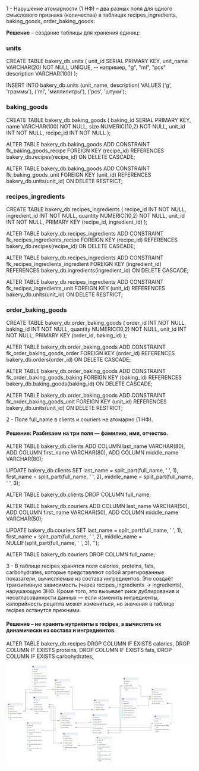 1 -  Нарушение атомарности (1 НФ) – два разных поля для одного смыслового признака (количества) в таблицах recipes_ingredients,  baking_goods, order_baking_goods:
   
**Решение** – создание таблицы для хранения единиц:

### units

CREATE TABLE bakery_db.units (
    unit_id SERIAL PRIMARY KEY,
    unit_name VARCHAR(20) NOT NULL UNIQUE, -- например, "g", "ml", "pcs"
    description VARCHAR(100)
);

INSERT INTO bakery_db.units (unit_name, description) VALUES
('g', 'граммы'),
('ml', 'миллилитры'),
('pcs', 'штуки');

### baking_goods

CREATE TABLE bakery_db.baking_goods (
    baking_id SERIAL PRIMARY KEY,
    name VARCHAR(100) NOT NULL,
    size NUMERIC(10,2) NOT NULL,
    unit_id INT NOT NULL,
    recipe_id INT NOT NULL
);

ALTER TABLE bakery_db.baking_goods
    ADD CONSTRAINT fk_baking_goods_recipe
        FOREIGN KEY (recipe_id)
        REFERENCES bakery_db.recipes(recipe_id)
        ON DELETE CASCADE;

ALTER TABLE bakery_db.baking_goods
    ADD CONSTRAINT fk_baking_goods_unit
        FOREIGN KEY (unit_id)
        REFERENCES bakery_db.units(unit_id)
        ON DELETE RESTRICT;

### recipes_ingredients

CREATE TABLE bakery_db.recipes_ingredients (
    recipe_id INT NOT NULL,
    ingredient_id INT NOT NULL,
    quantity NUMERIC(10,2) NOT NULL,
    unit_id INT NOT NULL,
    PRIMARY KEY (recipe_id, ingredient_id)
);

ALTER TABLE bakery_db.recipes_ingredients
    ADD CONSTRAINT fk_recipes_ingredients_recipe
        FOREIGN KEY (recipe_id)
        REFERENCES bakery_db.recipes(recipe_id)
        ON DELETE CASCADE;

ALTER TABLE bakery_db.recipes_ingredients
    ADD CONSTRAINT fk_recipes_ingredients_ingredient
        FOREIGN KEY (ingredient_id)
        REFERENCES bakery_db.ingredients(ingredient_id)
        ON DELETE CASCADE;

ALTER TABLE bakery_db.recipes_ingredients
    ADD CONSTRAINT fk_recipes_ingredients_unit
        FOREIGN KEY (unit_id)
        REFERENCES bakery_db.units(unit_id)
        ON DELETE RESTRICT;

### order_baking_goods

CREATE TABLE bakery_db.order_baking_goods (
    order_id INT NOT NULL,
    baking_id INT NOT NULL,
    quantity NUMERIC(10,2) NOT NULL,
    unit_id INT NOT NULL,
    PRIMARY KEY (order_id, baking_id)
);

ALTER TABLE bakery_db.order_baking_goods
    ADD CONSTRAINT fk_order_baking_goods_order
        FOREIGN KEY (order_id)
        REFERENCES bakery_db.orders(order_id)
        ON DELETE CASCADE;

ALTER TABLE bakery_db.order_baking_goods
    ADD CONSTRAINT fk_order_baking_goods_baking
        FOREIGN KEY (baking_id)
        REFERENCES bakery_db.baking_goods(baking_id)
        ON DELETE CASCADE;

ALTER TABLE bakery_db.order_baking_goods
    ADD CONSTRAINT fk_order_baking_goods_unit
        FOREIGN KEY (unit_id)
        REFERENCES bakery_db.units(unit_id)
        ON DELETE RESTRICT;

2 - Поле full_name в clients и couriers не атомарно (1 НФ). 

####  Решение: Разбиваем на три поля — фамилию, имя, отчество.

ALTER TABLE bakery_db.clients
ADD COLUMN last_name VARCHAR(80),
ADD COLUMN first_name VARCHAR(80),
ADD COLUMN middle_name VARCHAR(80);

UPDATE bakery_db.clients
SET last_name = split_part(full_name, ' ', 1),
first_name = split_part(full_name, ' ', 2),
middle_name = split_part(full_name, ' ', 3);

ALTER TABLE bakery_db.clients DROP COLUMN full_name;

ALTER TABLE bakery_db.couriers
    ADD COLUMN last_name VARCHAR(50),
    ADD COLUMN first_name VARCHAR(50),
    ADD COLUMN middle_name VARCHAR(50);

UPDATE bakery_db.couriers
SET last_name = split_part(full_name, ' ', 1),
    first_name = split_part(full_name, ' ', 2),
    middle_name = NULLIF(split_part(full_name, ' ', 3), '');

ALTER TABLE bakery_db.couriers
    DROP COLUMN full_name;

3 - В таблице recipes хранятся поля calories, proteins, fats, carbohydrates, которые представляют собой агрегированные показатели, вычисляемые из состава ингредиентов. Это создаёт транзитивную зависимость (через recipes_ingredients → ingredients), нарушающую 3НФ.
Кроме того, это вызывает риск дублирования и несогласованности данных — если изменить ингредиенты, калорийность рецепта может измениться, но значения в таблице recipes останутся прежними.

#### Решение – не хранить нутриенты в recipes, а вычислять их динамически из состава и ингредиентов.

ALTER TABLE bakery_db.recipes
    DROP COLUMN IF EXISTS calories,
    DROP COLUMN IF EXISTS proteins,
    DROP COLUMN IF EXISTS fats,
    DROP COLUMN IF EXISTS carbohydrates;

![alt text](bakery_db_schema_normalised.pgerd.png)